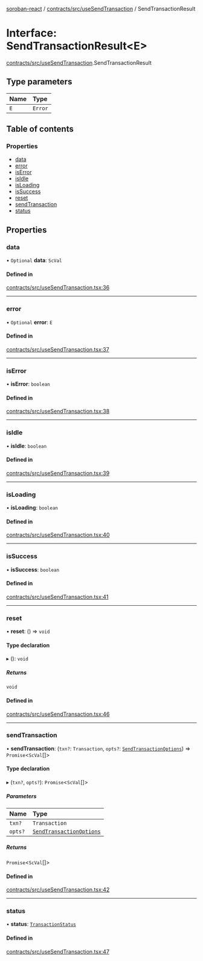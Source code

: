 [soroban-react](../README.md) / [contracts/src/useSendTransaction](../modules/contracts_src_useSendTransaction.md) / SendTransactionResult

# Interface: SendTransactionResult<E\>

[contracts/src/useSendTransaction](../modules/contracts_src_useSendTransaction.md).SendTransactionResult

## Type parameters

| Name | Type |
| :------ | :------ |
| `E` | `Error` |

## Table of contents

### Properties

- [data](contracts_src_useSendTransaction.SendTransactionResult.md#data)
- [error](contracts_src_useSendTransaction.SendTransactionResult.md#error)
- [isError](contracts_src_useSendTransaction.SendTransactionResult.md#iserror)
- [isIdle](contracts_src_useSendTransaction.SendTransactionResult.md#isidle)
- [isLoading](contracts_src_useSendTransaction.SendTransactionResult.md#isloading)
- [isSuccess](contracts_src_useSendTransaction.SendTransactionResult.md#issuccess)
- [reset](contracts_src_useSendTransaction.SendTransactionResult.md#reset)
- [sendTransaction](contracts_src_useSendTransaction.SendTransactionResult.md#sendtransaction)
- [status](contracts_src_useSendTransaction.SendTransactionResult.md#status)

## Properties

### data

• `Optional` **data**: `ScVal`

#### Defined in

[contracts/src/useSendTransaction.tsx:36](https://github.com/mauroepce/soroban-react/blob/0b52378/packages/contracts/src/useSendTransaction.tsx#L36)

___

### error

• `Optional` **error**: `E`

#### Defined in

[contracts/src/useSendTransaction.tsx:37](https://github.com/mauroepce/soroban-react/blob/0b52378/packages/contracts/src/useSendTransaction.tsx#L37)

___

### isError

• **isError**: `boolean`

#### Defined in

[contracts/src/useSendTransaction.tsx:38](https://github.com/mauroepce/soroban-react/blob/0b52378/packages/contracts/src/useSendTransaction.tsx#L38)

___

### isIdle

• **isIdle**: `boolean`

#### Defined in

[contracts/src/useSendTransaction.tsx:39](https://github.com/mauroepce/soroban-react/blob/0b52378/packages/contracts/src/useSendTransaction.tsx#L39)

___

### isLoading

• **isLoading**: `boolean`

#### Defined in

[contracts/src/useSendTransaction.tsx:40](https://github.com/mauroepce/soroban-react/blob/0b52378/packages/contracts/src/useSendTransaction.tsx#L40)

___

### isSuccess

• **isSuccess**: `boolean`

#### Defined in

[contracts/src/useSendTransaction.tsx:41](https://github.com/mauroepce/soroban-react/blob/0b52378/packages/contracts/src/useSendTransaction.tsx#L41)

___

### reset

• **reset**: () => `void`

#### Type declaration

▸ (): `void`

##### Returns

`void`

#### Defined in

[contracts/src/useSendTransaction.tsx:46](https://github.com/mauroepce/soroban-react/blob/0b52378/packages/contracts/src/useSendTransaction.tsx#L46)

___

### sendTransaction

• **sendTransaction**: (`txn?`: `Transaction`, `opts?`: [`SendTransactionOptions`](contracts_src_useSendTransaction.SendTransactionOptions.md)) => `Promise`<`ScVal`[]\>

#### Type declaration

▸ (`txn?`, `opts?`): `Promise`<`ScVal`[]\>

##### Parameters

| Name | Type |
| :------ | :------ |
| `txn?` | `Transaction` |
| `opts?` | [`SendTransactionOptions`](contracts_src_useSendTransaction.SendTransactionOptions.md) |

##### Returns

`Promise`<`ScVal`[]\>

#### Defined in

[contracts/src/useSendTransaction.tsx:42](https://github.com/mauroepce/soroban-react/blob/0b52378/packages/contracts/src/useSendTransaction.tsx#L42)

___

### status

• **status**: [`TransactionStatus`](../modules/contracts_src_useSendTransaction.md#transactionstatus)

#### Defined in

[contracts/src/useSendTransaction.tsx:47](https://github.com/mauroepce/soroban-react/blob/0b52378/packages/contracts/src/useSendTransaction.tsx#L47)
